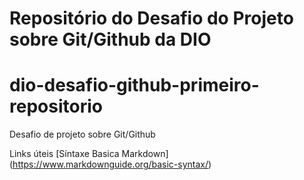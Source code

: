 # Repositório do Desafio do Projeto sobre Git/Github da DIO
# dio-desafio-github-primeiro-repositorio
Desafio de projeto sobre Git/Github

Links úteis 
[Síntaxe Basica Markdown] (https://www.markdownguide.org/basic-syntax/)
